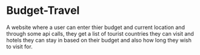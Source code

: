 # Budget-Travel
A website where a user can enter thier budget and current location and through some api calls, they get a list of tourist countries they can visit and
hotels they can stay in based on their budget and also how long they wish to visit for.
